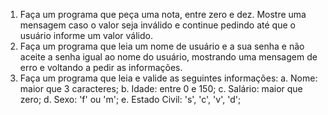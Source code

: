 1. Faça um programa que peça uma nota, entre zero e dez. Mostre uma mensagem caso o valor seja inválido e continue pedindo até que o usuário informe um valor válido.
2. Faça um programa que leia um nome de usuário e a sua senha e não aceite a senha igual ao nome do usuário, mostrando uma mensagem de erro e voltando a pedir as informações.
3. Faça um programa que leia e valide as seguintes informações:
  a. Nome: maior que 3 caracteres;
  b. Idade: entre 0 e 150;
  c. Salário: maior que zero;
  d. Sexo: 'f' ou 'm';
  e. Estado Civil: 's', 'c', 'v', 'd';
